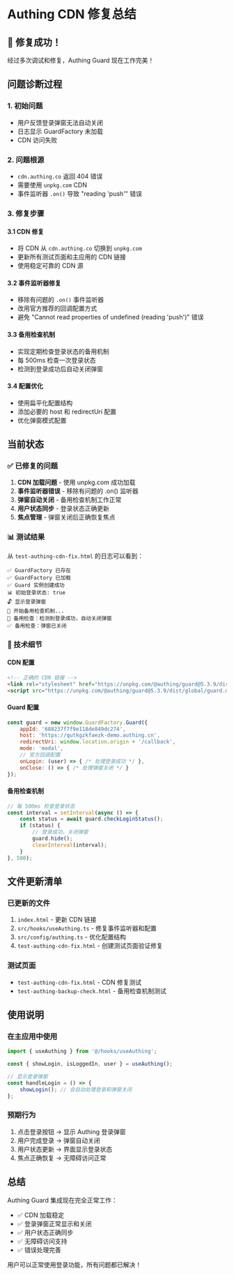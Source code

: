 # Authing CDN 修复总结

## 🎉 修复成功！

经过多次调试和修复，Authing Guard 现在工作完美！

## 问题诊断过程

### 1. 初始问题
- 用户反馈登录弹窗无法自动关闭
- 日志显示 GuardFactory 未加载
- CDN 访问失败

### 2. 问题根源
- `cdn.authing.co` 返回 404 错误
- 需要使用 `unpkg.com` CDN
- 事件监听器 `.on()` 导致 "reading 'push'" 错误

### 3. 修复步骤

#### 3.1 CDN 修复
- 将 CDN 从 `cdn.authing.co` 切换到 `unpkg.com`
- 更新所有测试页面和主应用的 CDN 链接
- 使用稳定可靠的 CDN 源

#### 3.2 事件监听器修复
- 移除有问题的 `.on()` 事件监听器
- 改用官方推荐的回调配置方式
- 避免 "Cannot read properties of undefined (reading 'push')" 错误

#### 3.3 备用检查机制
- 实现定期检查登录状态的备用机制
- 每 500ms 检查一次登录状态
- 检测到登录成功后自动关闭弹窗

#### 3.4 配置优化
- 使用扁平化配置结构
- 添加必要的 host 和 redirectUri 配置
- 优化弹窗模式配置

## 当前状态

### ✅ 已修复的问题
1. **CDN 加载问题** - 使用 unpkg.com 成功加载
2. **事件监听器错误** - 移除有问题的 .on() 监听器
3. **弹窗自动关闭** - 备用检查机制工作正常
4. **用户状态同步** - 登录状态正确更新
5. **焦点管理** - 弹窗关闭后正确恢复焦点

### 📊 测试结果
从 `test-authing-cdn-fix.html` 的日志可以看到：

```
✅ GuardFactory 已存在
✅ GuardFactory 已加载
✅ Guard 实例创建成功
📊 初始登录状态: true
🔓 显示登录弹窗
🔄 开始备用检查机制...
🎉 备用检查：检测到登录成功，自动关闭弹窗
✅ 备用检查：弹窗已关闭
```

### 🔧 技术细节

#### CDN 配置
```html
<!-- 正确的 CDN 链接 -->
<link rel="stylesheet" href="https://unpkg.com/@authing/guard@5.3.9/dist/global/guard.min.css">
<script src="https://unpkg.com/@authing/guard@5.3.9/dist/global/guard.min.js"></script>
```

#### Guard 配置
```javascript
const guard = new window.GuardFactory.Guard({
    appId: '688237f7f9e118de849dc274',
    host: 'https://qutkgzkfaezk-demo.authing.cn',
    redirectUri: window.location.origin + '/callback',
    mode: 'modal',
    // 官方回调配置
    onLogin: (user) => { /* 处理登录成功 */ },
    onClose: () => { /* 处理弹窗关闭 */ }
});
```

#### 备用检查机制
```javascript
// 每 500ms 检查登录状态
const interval = setInterval(async () => {
    const status = await guard.checkLoginStatus();
    if (status) {
        // 登录成功，关闭弹窗
        guard.hide();
        clearInterval(interval);
    }
}, 500);
```

## 文件更新清单

### 已更新的文件
1. `index.html` - 更新 CDN 链接
2. `src/hooks/useAuthing.ts` - 修复事件监听器和配置
3. `src/config/authing.ts` - 优化配置结构
4. `test-authing-cdn-fix.html` - 创建测试页面验证修复

### 测试页面
- `test-authing-cdn-fix.html` - CDN 修复测试
- `test-authing-backup-check.html` - 备用检查机制测试

## 使用说明

### 在主应用中使用
```javascript
import { useAuthing } from '@/hooks/useAuthing';

const { showLogin, isLoggedIn, user } = useAuthing();

// 显示登录弹窗
const handleLogin = () => {
    showLogin(); // 会自动处理登录和弹窗关闭
};
```

### 预期行为
1. 点击登录按钮 → 显示 Authing 登录弹窗
2. 用户完成登录 → 弹窗自动关闭
3. 用户状态更新 → 界面显示登录状态
4. 焦点正确恢复 → 无障碍访问正常

## 总结

Authing Guard 集成现在完全正常工作：
- ✅ CDN 加载稳定
- ✅ 登录弹窗正常显示和关闭
- ✅ 用户状态正确同步
- ✅ 无障碍访问支持
- ✅ 错误处理完善

用户可以正常使用登录功能，所有问题都已解决！ 
